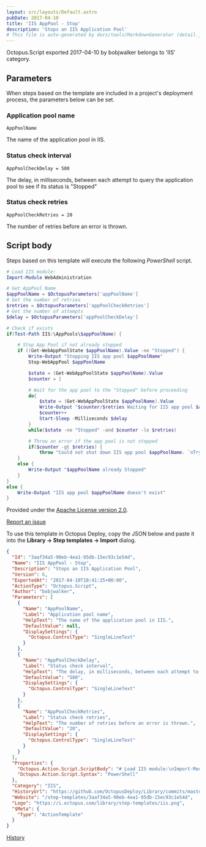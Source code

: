 ```yaml
---
layout: src/layouts/Default.astro
pubDate: 2017-04-10
title: 'IIS AppPool - Stop'
description: 'Stops an IIS Application Pool'
# This file is auto-generated by docs/tools/MarkdownGenerator (detail.js)
---
```


Octopus.Script exported 2017-04-10 by bobjwalker belongs to 'IIS' category.

## Parameters

When steps based on the template are included in a project's deployment process, the parameters below can be set.


<div class="param">

### Application pool name

`AppPoolName`

The name of the application pool in IIS.

</div>
        
<div class="param">

### Status check interval

`AppPoolCheckDelay = 500`

The delay, in milliseconds, between each attempt to query the application pool to see if its status is "Stopped"

</div>
        
<div class="param">

### Status check retries

`AppPoolCheckRetries = 20`

The number of retries before an error is thrown.

</div>
        

## Script body

Steps based on this template will execute the following *PowerShell* script.

```PowerShell
# Load IIS module:
Import-Module WebAdministration

# Get AppPool Name
$appPoolName = $OctopusParameters['appPoolName']
# Get the number of retries
$retries = $OctopusParameters['appPoolCheckRetries']
# Get the number of attempts
$delay = $OctopusParameters['appPoolCheckDelay']

# Check if exists
if(Test-Path IIS:\AppPools\$appPoolName) {

    # Stop App Pool if not already stopped
    if ((Get-WebAppPoolState $appPoolName).Value -ne "Stopped") {
        Write-Output "Stopping IIS app pool $appPoolName"
        Stop-WebAppPool $appPoolName

        $state = (Get-WebAppPoolState $appPoolName).Value
        $counter = 1

        # Wait for the app pool to the "Stopped" before proceeding
        do{
            $state = (Get-WebAppPoolState $appPoolName).Value
            Write-Output "$counter/$retries Waiting for IIS app pool $appPoolName to shut down completely. Current status: $state"
            $counter++
            Start-Sleep -Milliseconds $delay
        }
        while($state -ne "Stopped" -and $counter -le $retries)

        # Throw an error if the app pool is not stopped
        if($counter -gt $retries) {
            throw "Could not shut down IIS app pool $appPoolName. `nTry to increase the number of retries ($retries) or delay between attempts ($delay milliseconds)." }
    }
    else {
        Write-Output "$appPoolName already Stopped"
    }
}
else {
    Write-Output "IIS app pool $appPoolName doesn't exist"
}
```

Provided under the [Apache License version 2.0](https://github.com/OctopusDeploy/Library/blob/master/LICENSE.txt).

[Report an issue](https://github.com/OctopusDeploy/Library/issues/new?assignees=&labels=&projects=&template=bug-report.yml&title=Issue%20with%20IIS%20AppPool%20-%20Stop&step-template=IIS%20AppPool%20-%20Stop)

<div class="get-json">

To use this template in Octopus Deploy, copy the JSON below and paste it into the **Library → Step templates → Import** dialog.

```json
{
  "Id": "3aaf34a5-90eb-4ea1-95db-15ec93c1e54d",
  "Name": "IIS AppPool - Stop",
  "Description": "Stops an IIS Application Pool",
  "Version": 6,
  "ExportedAt": "2017-04-10T18:41:25+00:00",
  "ActionType": "Octopus.Script",
  "Author": "bobjwalker",
  "Parameters": [
    {
      "Name": "AppPoolName",
      "Label": "Application pool name",
      "HelpText": "The name of the application pool in IIS.",
      "DefaultValue": null,
      "DisplaySettings": {
        "Octopus.ControlType": "SingleLineText"
      }
    },
    {
      "Name": "AppPoolCheckDelay",
      "Label": "Status check interval",
      "HelpText": "The delay, in milliseconds, between each attempt to query the application pool to see if its status is \"Stopped\"",
      "DefaultValue": "500",
      "DisplaySettings": {
        "Octopus.ControlType": "SingleLineText"
      }
    },
    {
      "Name": "AppPoolCheckRetries",
      "Label": "Status check retries",
      "HelpText": "The number of retries before an error is thrown.",
      "DefaultValue": "20",
      "DisplaySettings": {
        "Octopus.ControlType": "SingleLineText"
      }
    }
  ],
  "Properties": {
    "Octopus.Action.Script.ScriptBody": "# Load IIS module:\nImport-Module WebAdministration\n\n# Get AppPool Name\n$appPoolName = $OctopusParameters['appPoolName']\n# Get the number of retries\n$retries = $OctopusParameters['appPoolCheckRetries']\n# Get the number of attempts\n$delay = $OctopusParameters['appPoolCheckDelay']\n\n# Check if exists\nif(Test-Path IIS:\\AppPools\\$appPoolName) {\n\n    # Stop App Pool if not already stopped\n    if ((Get-WebAppPoolState $appPoolName).Value -ne \"Stopped\") {\n        Write-Output \"Stopping IIS app pool $appPoolName\"\n        Stop-WebAppPool $appPoolName\n\n        $state = (Get-WebAppPoolState $appPoolName).Value\n        $counter = 1\n\n        # Wait for the app pool to the \"Stopped\" before proceeding\n        do{\n            $state = (Get-WebAppPoolState $appPoolName).Value\n            Write-Output \"$counter/$retries Waiting for IIS app pool $appPoolName to shut down completely. Current status: $state\"\n            $counter++\n            Start-Sleep -Milliseconds $delay\n        }\n        while($state -ne \"Stopped\" -and $counter -le $retries)\n\n        # Throw an error if the app pool is not stopped\n        if($counter -gt $retries) {\n            throw \"Could not shut down IIS app pool $appPoolName. `nTry to increase the number of retries ($retries) or delay between attempts ($delay milliseconds).\" }\n    }\n    else {\n        Write-Output \"$appPoolName already Stopped\"\n    }\n}\nelse {\n    Write-Output \"IIS app pool $appPoolName doesn't exist\"\n}",
    "Octopus.Action.Script.Syntax": "PowerShell"
  },
  "Category": "IIS",
  "HistoryUrl": "https://github.com/OctopusDeploy/Library/commits/master/step-templates//opt/buildagent/work/75443764cd38076d/step-templates/iis-apppool-stop.json",
  "Website": "/step-templates/3aaf34a5-90eb-4ea1-95db-15ec93c1e54d",
  "Logo": "https://i.octopus.com/library/step-templates/iis.png",
  "$Meta": {
    "Type": "ActionTemplate"
  }
}
```

[History](https://github.com/OctopusDeploy/Library/commits/master/step-templates/https://github.com/OctopusDeploy/Library/commits/master/step-templates//opt/buildagent/work/75443764cd38076d/step-templates/iis-apppool-stop.json)

</div>
